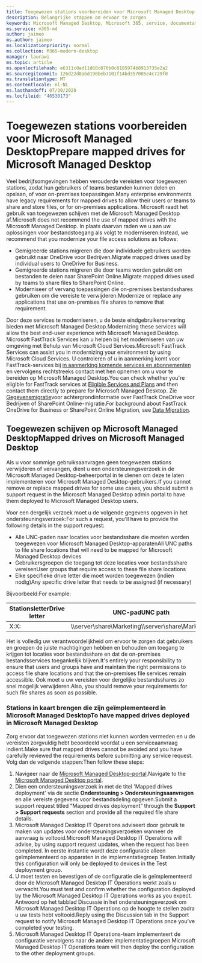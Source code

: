 ```yaml
---
title: Toegewezen stations voorbereiden voor Microsoft Managed Desktop
description: Belangrijke stappen om ervoor te zorgen
keywords: Microsoft Managed Desktop, Microsoft 365, service, documentatie
ms.service: m365-md
author: jaimeo
ms.author: jaimeo
ms.localizationpriority: normal
ms.collection: M365-modern-desktop
manager: laurawi
ms.topic: article
ms.openlocfilehash: e6311c0ad11d68c870b0c8185974b8913735e2a2
ms.sourcegitcommit: 126d22d8abd190beb7101f14bd357005e4c729f0
ms.translationtype: MT
ms.contentlocale: nl-NL
ms.lasthandoff: 07/30/2020
ms.locfileid: "46530173"
---
```

#  <a name="prepare-mapped-drives-for-microsoft-managed-desktop"></a><span data-ttu-id="6841b-104">Toegewezen stations voorbereiden voor Microsoft Managed Desktop</span><span class="sxs-lookup"><span data-stu-id="6841b-104">Prepare mapped drives for Microsoft Managed Desktop</span></span>

<span data-ttu-id="6841b-105">Veel bedrijfsomgevingen hebben verouderde vereisten voor toegewezen stations, zodat hun gebruikers of teams bestanden kunnen delen en opslaan, of voor on-premises toepassingen.</span><span class="sxs-lookup"><span data-stu-id="6841b-105">Many enterprise environments have legacy requirements for mapped drives to allow their users or teams to share and store files, or for on-premises applications.</span></span> <span data-ttu-id="6841b-106">Microsoft raadt het gebruik van toegewezen schijven met de Microsoft Managed Desktop af.</span><span class="sxs-lookup"><span data-stu-id="6841b-106">Microsoft does not recommend the use of mapped drives with the Microsoft Managed Desktop.</span></span> <span data-ttu-id="6841b-107">In plaats daarvan raden we u aan uw oplossingen voor bestandstoegang als volgt te moderniseren:</span><span class="sxs-lookup"><span data-stu-id="6841b-107">Instead, we recommend that you modernize your file access solutions as follows:</span></span>
  
- <span data-ttu-id="6841b-108">Gemigreerde stations migreren die door individuele gebruikers worden gebruikt naar OneDrive voor Bedrijven.</span><span class="sxs-lookup"><span data-stu-id="6841b-108">Migrate mapped drives used by individual users to OneDrive for Business.</span></span> 
- <span data-ttu-id="6841b-109">Gemigreerde stations migreren die door teams worden gebruikt om bestanden te delen naar SharePoint Online.</span><span class="sxs-lookup"><span data-stu-id="6841b-109">Migrate mapped drives used by teams to share files to SharePoint Online.</span></span> 
- <span data-ttu-id="6841b-110">Moderniseer of vervang toepassingen die on-premises bestandsshares gebruiken om die vereiste te verwijderen.</span><span class="sxs-lookup"><span data-stu-id="6841b-110">Modernize or replace any applications that use on-premises file shares to remove that requirement.</span></span>
  
<span data-ttu-id="6841b-111">Door deze services te moderniseren, u de beste eindgebruikerservaring bieden met Microsoft Managed Desktop.</span><span class="sxs-lookup"><span data-stu-id="6841b-111">Modernizing these services will allow the best end-user experience with Microsoft Managed Desktop.</span></span> <span data-ttu-id="6841b-112">Microsoft FastTrack Services kan u helpen bij het moderniseren van uw omgeving met Behulp van Microsoft Cloud Services.</span><span class="sxs-lookup"><span data-stu-id="6841b-112">Microsoft FastTrack Services can assist you in modernizing your environment by using Microsoft Cloud Services.</span></span> <span data-ttu-id="6841b-113">U controleren of u in aanmerking komt voor FastTrack-services bij [in aanmerking komende services en abonnementen](https://docs.microsoft.com/fasttrack/m365-eligible-services-and-plans) en vervolgens rechtstreeks contact met hen opnemen om u voor te bereiden op Microsoft Managed Desktop.</span><span class="sxs-lookup"><span data-stu-id="6841b-113">You can check whether you're eligible for FastTrack services at [Eligible Services and Plans](https://docs.microsoft.com/fasttrack/m365-eligible-services-and-plans) and then contact them directly to prepare for Microsoft Managed Desktop.</span></span> <span data-ttu-id="6841b-114">Zie [Gegevensmigratie](https://docs.microsoft.com/fasttrack/o365-data-migration)voor achtergrondinformatie over FastTrack OneDrive voor Bedrijven of SharePoint Online-migratie.</span><span class="sxs-lookup"><span data-stu-id="6841b-114">For background about FastTrack OneDrive for Business or SharePoint Online Migration, see [Data Migration](https://docs.microsoft.com/fasttrack/o365-data-migration).</span></span>

## <a name="mapped-drives-on-microsoft-managed-desktop"></a><span data-ttu-id="6841b-115">Toegewezen schijven op Microsoft Managed Desktop</span><span class="sxs-lookup"><span data-stu-id="6841b-115">Mapped drives on Microsoft Managed Desktop</span></span>
 
<span data-ttu-id="6841b-116">Als u voor sommige gebruiksaanvragen geen toegewezen stations verwijderen of vervangen, dient u een ondersteuningsverzoek in de Microsoft Managed Desktop-beheerportal in te dienen om deze te laten implementeren voor Microsoft Managed Desktop-gebruikers.</span><span class="sxs-lookup"><span data-stu-id="6841b-116">If you cannot remove or replace mapped drives for some use cases, you should submit a support request in the Microsoft Managed Desktop admin portal to have them deployed to Microsoft Managed Desktop users.</span></span>
    
<span data-ttu-id="6841b-117">Voor een dergelijk verzoek moet u de volgende gegevens opgeven in het ondersteuningsverzoek:</span><span class="sxs-lookup"><span data-stu-id="6841b-117">For such a request, you'll have to provide the following details in the support request:</span></span> 

- <span data-ttu-id="6841b-118">Alle UNC-paden naar locaties voor bestandsshare die moeten worden toegewezen voor Microsoft Managed Desktop-apparaten</span><span class="sxs-lookup"><span data-stu-id="6841b-118">All UNC paths to file share locations that will need to be mapped for Microsoft Managed Desktop devices</span></span> 
- <span data-ttu-id="6841b-119">Gebruikersgroepen die toegang tot deze locaties voor bestandsshare vereisen</span><span class="sxs-lookup"><span data-stu-id="6841b-119">User groups that require access to these file share locations</span></span> 
- <span data-ttu-id="6841b-120">Elke specifieke drive letter die moet worden toegewezen (indien nodig)</span><span class="sxs-lookup"><span data-stu-id="6841b-120">Any specific drive letter that needs to be assigned (if necessary)</span></span>

<span data-ttu-id="6841b-121">Bijvoorbeeld:</span><span class="sxs-lookup"><span data-stu-id="6841b-121">For example:</span></span>

| <span data-ttu-id="6841b-122">Stationsletter</span><span class="sxs-lookup"><span data-stu-id="6841b-122">Drive letter</span></span> | <span data-ttu-id="6841b-123">UNC-pad</span><span class="sxs-lookup"><span data-stu-id="6841b-123">UNC path</span></span> | <span data-ttu-id="6841b-124">Gebruikersgroep</span><span class="sxs-lookup"><span data-stu-id="6841b-124">User group</span></span> |
|--------------|----------|------------|
| <span data-ttu-id="6841b-125">X:</span><span class="sxs-lookup"><span data-stu-id="6841b-125">X:</span></span>  | <span data-ttu-id="6841b-126">\\\server\share\Marketing</span><span class="sxs-lookup"><span data-stu-id="6841b-126">\\\server\share\Marketing</span></span> | <span data-ttu-id="6841b-127">ContosoMarketing</span><span class="sxs-lookup"><span data-stu-id="6841b-127">ContosoMarketing</span></span> |

<span data-ttu-id="6841b-128">Het is volledig uw verantwoordelijkheid om ervoor te zorgen dat gebruikers en groepen de juiste machtigingen hebben en behouden om toegang te krijgen tot locaties voor bestandsshare en dat de on-premises bestandsservices toegankelijk blijven.</span><span class="sxs-lookup"><span data-stu-id="6841b-128">It's entirely your responsibility to ensure that users and groups have and maintain the right permissions to access file share locations and that the on-premises file services remain accessible.</span></span> <span data-ttu-id="6841b-129">Ook moet u uw vereisten voor dergelijke bestandsshares zo snel mogelijk verwijderen.</span><span class="sxs-lookup"><span data-stu-id="6841b-129">Also, you should remove your requirements for such file shares as soon as possible.</span></span>

### <a name="to-have-mapped-drives-deployed-in-microsoft-managed-desktop"></a><span data-ttu-id="6841b-130">Stations in kaart brengen die zijn geïmplementeerd in Microsoft Managed Desktop</span><span class="sxs-lookup"><span data-stu-id="6841b-130">To have mapped drives deployed in Microsoft Managed Desktop</span></span>
 
<span data-ttu-id="6841b-131">Zorg ervoor dat toegewezen stations niet kunnen worden vermeden en u de vereisten zorgvuldig hebt beoordeeld voordat u een serviceaanvraag indient.</span><span class="sxs-lookup"><span data-stu-id="6841b-131">Make sure that mapped drives cannot be avoided and you have carefully reviewed the requirements before submitting any service request.</span></span> <span data-ttu-id="6841b-132">Volg dan de volgende stappen:</span><span class="sxs-lookup"><span data-stu-id="6841b-132">Then follow these steps:</span></span>

1. <span data-ttu-id="6841b-133">Navigeer naar de [Microsoft Managed Desktop-portal](https://aka.ms/mmdportal).</span><span class="sxs-lookup"><span data-stu-id="6841b-133">Navigate to the [Microsoft Managed Desktop portal](https://aka.ms/mmdportal).</span></span>  
2. <span data-ttu-id="6841b-134">Dien een ondersteuningsverzoek in met de titel 'Mapped drives deployment' via de sectie **Ondersteuning > Ondersteuningsaanvragen** en alle vereiste gegevens voor bestandsdeling opgeven.</span><span class="sxs-lookup"><span data-stu-id="6841b-134">Submit a support request titled “Mapped drives deployment” through the **Support > Support requests** section and provide all the required file share details.</span></span>  
3. <span data-ttu-id="6841b-135">Microsoft Managed Desktop IT Operations adviseert door gebruik te maken van updates voor ondersteuningsverzoeken wanneer de aanvraag is voltooid.</span><span class="sxs-lookup"><span data-stu-id="6841b-135">Microsoft Managed Desktop IT Operations will advise, by using support request updates, when the request has been completed.</span></span> <span data-ttu-id="6841b-136">In eerste instantie wordt deze configuratie alleen geïmplementeerd op apparaten in de implementatiegroep Testen.</span><span class="sxs-lookup"><span data-stu-id="6841b-136">Initially this configuration will only be deployed to devices in the Test deployment group.</span></span>  
4. <span data-ttu-id="6841b-137">U moet testen en bevestigen of de configuratie die is geïmplementeerd door de Microsoft Managed Desktop IT Operations werkt zoals u verwacht.</span><span class="sxs-lookup"><span data-stu-id="6841b-137">You must test and confirm whether the configuration deployed by the Microsoft Managed Desktop IT Operations works as you expect.</span></span> <span data-ttu-id="6841b-138">Antwoord op het tabblad Discussie in het ondersteuningsverzoek om Microsoft Managed Desktop IT Operations op de hoogte te stellen zodra u uw tests hebt voltooid.</span><span class="sxs-lookup"><span data-stu-id="6841b-138">Reply using the Discussion tab in the Support request to notify Microsoft Managed Desktop IT Operations once you've completed your testing.</span></span>  
5. <span data-ttu-id="6841b-139">Microsoft Managed Desktop IT Operations-team implementeert de configuratie vervolgens naar de andere implementatiegroepen.</span><span class="sxs-lookup"><span data-stu-id="6841b-139">Microsoft Managed Desktop IT Operations team will then deploy the configuration to the other deployment groups.</span></span> 

